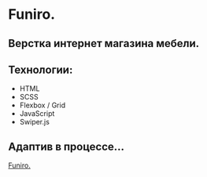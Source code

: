 # Funiro.

## Верстка интернет магазина мебели.

## Технологии:

- HTML
- SCSS
- Flexbox / Grid
- JavaScript
- Swiper.js

## Адаптив в процессе...

[Funiro.](https://funiro-project.netlify.app/)
